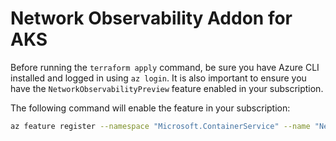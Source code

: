 # Network Observability Addon for AKS

Before running the `terraform apply` command, be sure you have Azure CLI installed and logged in using `az login`. It is also important to ensure you have the `NetworkObservabilityPreview` feature enabled in your subscription.

The following command will enable the feature in your subscription:

```bash
az feature register --namespace "Microsoft.ContainerService" --name "NetworkObservabilityPreview"
```